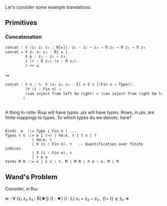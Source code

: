 Let's consider some example translations.

## Primitives
### Concatenation

```agda
concat : ∀ (z₁ z₂ z₃ : R[★]). z₁ · z₂ ~ z₃ ⇒ Π z₁ → Π z₂ → Π z₃
concat = Λ z₁ z₂ z₃ : R[ ★ ]. 
	     ƛ p : z₁ · z₂ ~ z₃.
		 λ (r : Π z₁) (v : Π z₂).
		 r ++ v.
```		 

↝

```agda
concat : ∀ n : ℕ. ∀ (z₁ z₂ z₃ : Σ[ n ∈ ℕ ](Fin n → Type)).
	     (∀ (i : Fin n) → 
		 (can inject from left to right) × (can inject from right to left)
	    (
		 
```

A thing to note: Rωμ will have types. μix will have types. Rows, in μix, are finite mappings
to types. To which types do we denote, here?

```

Kinds  κ  ::= Type ∣ Fin n | ...
Types τ υ ::= α ∣ (→) ∣ λα:κ. τ ∣ τ υ | ⊤
            ∣ ∀α:κ. τ 
			∣ ∀ (i : Fin n). τ   -- Quantification over finite indices.
			∣ ∃ (i : Fin n). τ
			| τ ≡ υ 
terms M N ::= x ∣ λ x : τ. M ∣ M N ∣ Λ α : κ. M ∣ M 			

```


		 

## Wand's Problem

Consider, in Rω:

w : ∀ (z₁ z₂ z₃ : R[★]) (t : ★) (l : L)
      z₁ + z₂ ~ z₃ , {l ▹ t} ≲ z₃ ⇒
